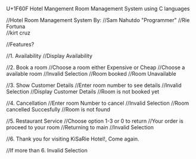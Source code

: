 U+1F60F  Hotel Mangement Room Management System using C languages



//Hotel Room Management System By:
//Sam Nahutdo "Programmer"
//Rie Fortuna  
//kirt cruz

//Features?

//1. Availability
//Display Availability

//2. Book a room
//Choose a room either Expensive or Cheap
//Choose a available room
//Invalid Selection
//Room booked
//Room Unavailable

//3. Show Customer Details
//Enter room number to see details
//Invalid Selection
//Display Customer Details
//Room is not booked yet

//4. Cancellation
//Enter room Number to cancel
//Invalid Selection
//Room cancelled Succesfully
//Room is not found

//5. Restaurant Service
//Choose option 1-3 or 0 to return
//Your order is proceed to your room
//Returning to main
//Invalid Selection

//6. Thank you for visiting KiSaRie Hotel!, Come again.

//If more than 6. Invalid Selection
